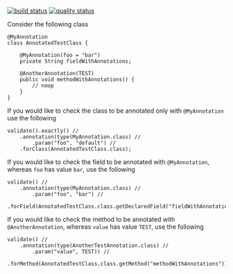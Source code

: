 [![build status](https://travis-ci.org/arxes-tolina/annotation-validator.svg?branch=master)](https://github.com/arxes-tolina/annotation-validator/commits/master)
[![quality status](https://sonarqube.com/api/badges/gate?key=de.tolina.common.validation%3Aannotation-validator)](https://sonarqube.com/dashboard?id=de.tolina.common.validation%3Aannotation-validator)

Consider the following class

```
@MyAnnotation
class AnnotatedTestClass {

	@MyAnnotation(foo = "bar")
	private String fieldWithAnnotations;

	@AnotherAnnotation(TEST)
	public void methodWithAnnotations() {
		// noop
	}
}
```

If you would like to check the class to be annotated only with `@MyAnnotation` use the following

```
validate().exactly() //
	.annotation(type(MyAnnotation.class) //
		.param("foo", "default") //
	.forClass(AnnotatedTestClass.class);
```

If you would like to check the field to be annotated with `@MyAnnotation`, whereas `foo` has value `bar`, use the following

```
validate() //
	.annotation(type(MyAnnotation.class) //
		.param("foo", "bar") //
	.forField(AnnotatedTestClass.class.getDeclaredField("fieldWithAnnotations"));

```

If you would like to check the method to be annotated with `@AnotherAnnotation`, whereas `value` has value `TEST`, use the following

```
validate() //
	.annotation(type(AnotherTestAnnotation.class) //
		.param("value", TEST)) //
	.forMethod(AnnotatedTestClass.class.getMethod("methodWithAnnotations"));

```